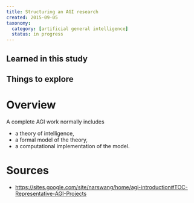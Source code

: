 ```yaml
---
title: Structuring an AGI research
created: 2015-09-05
taxonomy:
  category: [artificial general intelligence]
  status: in progress
---
```


## Learned in this study

## Things to explore

# Overview

A complete AGI work normally includes

- a theory of intelligence,
- a formal model of the theory,
- a computational implementation of the model.

# Sources

- https://sites.google.com/site/narswang/home/agi-introduction#TOC-Representative-AGI-Projects
